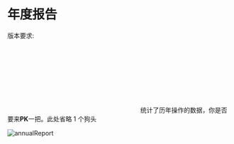 # 年度报告

版本要求: <Badge text="2023.1.2" />

<svg class="icon svg-icon" aria-hidden="true"><use xlink:href="#icon-analyse"></use></svg>统计了历年操作的数据，你是否要来**PK**一把。此处省略 1 个狗头

![annualReport](/img/2023.1.2/annualReport.png)
